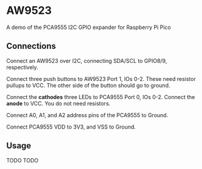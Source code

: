 # AW9523

A demo of the PCA9555 I2C GPIO expander for Raspberry Pi Pico

## Connections

Connect an AW9523 over I2C, connecting SDA/SCL to GPIO8/9, respectively.

Connect three push buttons to AW9523 Port 1, IOs 0-2. These need resistor pullups to VCC. The other side of the button should go to ground.

Connect the **cathodes** three LEDs to PCA9555 Port 0, IOs 0-2. Connect the **anode** to VCC. You do not need resistors.

Connect A0, A1, and A2 address pins of the PCA9555 to Ground.

Connect PCA9555 VDD to 3V3, and VSS to Ground.

## Usage

TODO TODO
